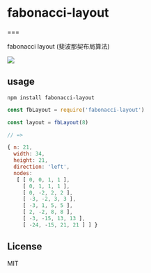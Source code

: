 # fabonacci-layout 

===

fabonacci layout (斐波那契布局算法)

<img src="https://upload.wikimedia.org/wikipedia/commons/thumb/d/db/34%2A21-FibonacciBlocks.png/600px-34%2A21-FibonacciBlocks.png" />


## usage

```
npm install fabonacci-layout
```

```javascript
const fbLayout = require('fabonacci-layout')

const layout = fbLayout(8)

// => 

{ n: 21,
  width: 34,
  height: 21,
  direction: 'left',
  nodes:
   [ [ 0, 0, 1, 1 ],
     [ 0, 1, 1, 1 ],
     [ 0, -2, 2, 2 ],
     [ -3, -2, 3, 3 ],
     [ -3, 1, 5, 5 ],
     [ 2, -2, 8, 8 ],
     [ -3, -15, 13, 13 ],
     [ -24, -15, 21, 21 ] ] }


```

## License
MIT